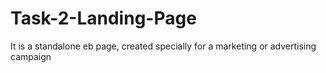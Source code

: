 # Task-2-Landing-Page
It is a standalone eb page, created specially for a marketing or advertising campaign
